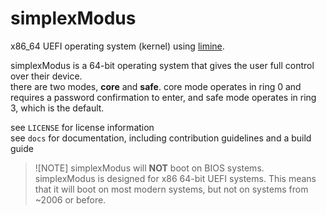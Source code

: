 # simplexModus
x86_64 UEFI operating system (kernel) using [limine](https://github.com/limine-bootloader/limine).

simplexModus is a 64-bit operating system that gives the user full control over their device. \
there are two modes, **core** and **safe**. core mode operates in ring 0 and requires a password confirmation to enter, and safe mode operates in ring 3, which is the default.

see `LICENSE` for license information \
see `docs` for documentation, including contribution guidelines and a build guide

> ![NOTE]
> simplexModus will **NOT** boot on BIOS systems. simplexModus is designed for x86 64-bit UEFI systems.
> This means that it will boot on most modern systems, but not on systems from ~2006 or before.

